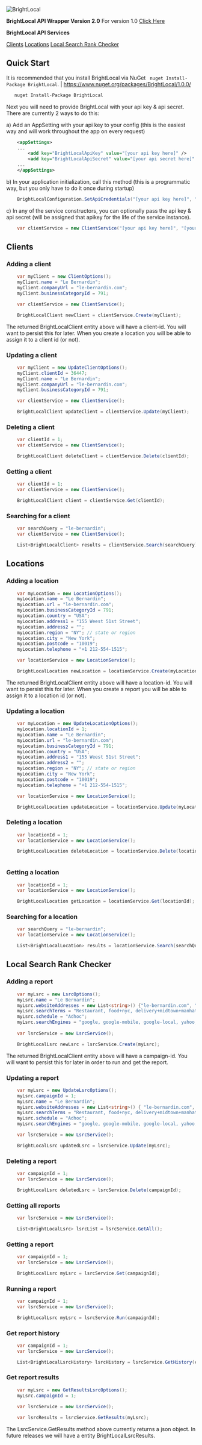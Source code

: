 ![BrightLocal](https://github.com/BrightLocal/C-Sharp-Api-Wrapper/blob/master/Documentation/logo.png)


**BrightLocal API Wrapper Version 2.0**
For version 1.0 [Click Here](Documentation/README.md)

**BrightLocal API Services**

[Clients](#clients) 
[Locations](#locations)
[Local Search Rank Checker](#local-search-rank-checker)

Quick Start
-----------

It is recommended that you install BrightLocal via NuGet ` nuget Install-Package BrightLocal`. | https://www.nuget.org/packages/BrightLocal/1.0.0/

```csharp
   nuget Install-Package BrightLocal
```

Next you will need to provide BrightLocal with your api key & api secret. There are currently 2 ways to do this:

a) Add an AppSetting with your api key to your config (this is the easiest way and will work throughout the app on every request) 

```xml
	<appSettings>
	...
		<add key="BrightLocalApiKey" value="[your api key here]" />
		<add key="BrightLocalApiSecret" value="[your api secret here]" />
	...
	</appSettings>
```

b) In your application initialization, call this method (this is a programmatic way, but you only have to do it once during startup)

```csharp
	BrightLocalConfiguration.SetApiCredentials("[your api key here]", "[your api secret here]");
```

c) In any of the service constructors, you can optionally pass the api key & api secret (will be assigned that apikey for the life of the service instance).

```csharp
	var clientService = new ClientService("[your api key here]", "[your api secret here]");
```

Clients
-----

### Adding a client

```csharp
	var myClient = new ClientOptions();
    myClient.name = "Le Bernardin";
    myClient.companyUrl = "le-bernardin.com";
    myClient.businessCategoryId = 791;

    var clientService = new ClientService();

    BrightLocalClient newClient = clientService.Create(myClient);
```

The returned BrightLocalClient entity above will have a client-id. You will want to persist this for later. When you create a location you will be able to assign it
to a client id (or not).

### Updating a client

```csharp
	var myClient = new UpdateClientOptions();
    myClient.clientId = 36447;
    myClient.name = "Le Bernardin";
    myClient.companyUrl = "le-bernardin.com";
    myClient.businessCategoryId = 791;

    var clientService = new ClientService();

    BrightLocalClient updateClient = clientService.Update(myClient);
```

### Deleting a client

```csharp
	var clientId = 1;
    var clientService = new ClientService();

    BrightLocalClient deleteClient = clientService.Delete(clientId);
```

### Getting a client

```csharp
	var clientId = 1;
    var clientService = new ClientService();

    BrightLocalClient client = clientService.Get(clientId);
```

### Searching for a client

```csharp
	var searchQuery = "le-bernardin";
    var clientService = new ClientService();

    List<BrightLocalClient> results = clientService.Search(searchQuery); // returns a list of type BrightLocalClient
```


Locations
-----

### Adding a location

```csharp
	var myLocation = new LocationOptions();
    myLocation.name = "Le Bernardin";
    myLocation.url = "le-bernardin.com";
    myLocation.businessCategoryId = 791;
    myLocation.country = "USA";
    myLocation.address1 = "155 Weest 51st Street";
    myLocation.address2 = "";
    myLocation.region = "NY"; // state or region
    myLocation.city = "New York";
    myLocation.postcode = "10019";
    myLocation.telephone = "+1 212-554-1515";

    var locationService = new LocationService();

    BrightLocalLocation newLocation = locationService.Create(myLocation);
```

The returned BrightLocalClient entity above will have a location-id. You will want to persist this for later. When you create a report you will be able to assign it
to a location id (or not).

### Updating a location

```csharp
	var myLocation = new UpdateLocationOptions();
	myLocation.locationId = 1;
	myLocation.name = "Le Bernardin";
	myLocation.url = "le-bernardin.com";
	myLocation.businessCategoryId = 791;
	myLocation.country = "USA";
	myLocation.address1 = "155 Weest 51st Street";
	myLocation.address2 = "";
	myLocation.region = "NY"; // state or region
	myLocation.city = "New York";
	myLocation.postcode = "10019";
	myLocation.telephone = "+1 212-554-1515";

	var locationService = new LocationService();

	BrightLocalLocation updateLocation = locationService.Update(myLocation);
```

### Deleting a location

```csharp
	var locationId = 1;
    var locationService = new LocationService();

    BrightLocalLocation deleteLocation = locationService.Delete(locationId);
          
```

### Getting a location

```csharp
	var locationId = 1;
    var locationService = new LocationService();

    BrightLocalLocation getLocation = locationService.Get(locationId);
```

### Searching for a location

```csharp
	var searchQuery = "le-bernardin";
    var locationService = new LocationService();

    List<BrightLocalLocation> results = locationService.Search(searchQuery); // returns a list of type BrightLocalLocation
```

Local Search Rank Checker
-----

### Adding a report

```csharp
	var myLsrc = new LsrcOptions();
    myLsrc.name = "Le Bernardin";
    myLsrc.websiteAddresses = new List<string>() {"le-bernardin.com", "www.le-bernadin.com"};
    myLsrc.searchTerms = "Restaurant, food+nyc, delivery+midtown+manhattan";
    myLsrc.schedule = "Adhoc";
    myLsrc.searchEngines = "google, google-mobile, google-local, yahoo, yahoo-local, bing, bing-local";
          
    var lsrcService = new LsrcService();

    BrightLocalLsrc newLsrc = lsrcService.Create(myLsrc);
```

The returned BrightLocalClient entity above will have a campaign-id. You will want to persist this for later in order to run and get the report.

### Updating a report

```csharp
	var myLsrc = new UpdateLsrcOptions();
    myLsrc.campaignId = 1;
    myLsrc.name = "Le Bernardin";
    myLsrc.websiteAddresses = new List<string>() { "le-bernardin.com", "www.le-bernadin.com" };
    myLsrc.searchTerms = "Restaurant, food+nyc, delivery+midtown+manhattan";
    myLsrc.schedule = "Adhoc";
    myLsrc.searchEngines = "google, google-mobile, google-local, yahoo, yahoo-local, bing, bing-local";

    var lsrcService = new LsrcService();

    BrightLocalLsrc updatedLsrc = lsrcService.Update(myLsrc);
```

### Deleting a report

```csharp
	var campaignId = 1;           
    var lsrcService = new LsrcService();

    BrightLocalLsrc deletedLsrc = lsrcService.Delete(campaignId);
```

### Getting all reports

```csharp
	var lsrcService = new LsrcService();

    List<BrightLocalLsrc> lsrcList = lsrcService.GetAll();
```

### Getting a report

```csharp
	var campaignId = 1;
    var lsrcService = new LsrcService();

    BrightLocalLsrc myLsrc = lsrcService.Get(campaignId);
```

### Running a report

```csharp
	var campaignId = 1;
    var lsrcService = new LsrcService();

    BrightLocalLsrc myLsrc = lsrcService.Run(campaignId);
```

### Get report history

```csharp
	var campaignId = 1;
    var lsrcService = new LsrcService();

    List<BrightLocalLsrcHistory> lsrcHistory = lsrcService.GetHistory(campaignId);
```

### Get report results

```csharp
	var myLsrc = new GetResultsLsrcOptions();
	myLsrc.campaignId = 1;
            
	var lsrcService = new LsrcService();

	var lsrcResults = lsrcService.GetResults(myLsrc);
```

The LsrcService.GetResults method above currently returns a json object. In future releases we will have a entity BrightLocalLsrcResults.


